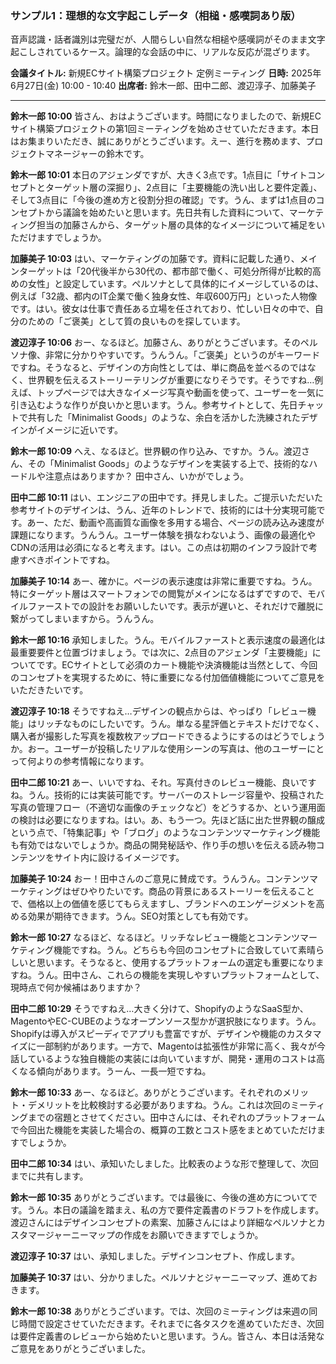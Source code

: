 ### サンプル1：理想的な文字起こしデータ（相槌・感嘆詞あり版）

音声認識・話者識別は完璧だが、人間らしい自然な相槌や感嘆詞がそのまま文字起こしされているケース。論理的な会話の中に、リアルな反応が混ざります。

**会議タイトル:** 新規ECサイト構築プロジェクト 定例ミーティング
**日時:** 2025年6月27日(金) 10:00 - 10:40
**出席者:** 鈴木一郎、田中二郎、渡辺淳子、加藤美子

---

**鈴木一郎 10:00**
皆さん、おはようございます。時間になりましたので、新規ECサイト構築プロジェクトの第1回ミーティングを始めさせていただきます。本日はお集まりいただき、誠にありがとうございます。えー、進行を務めます、プロジェクトマネージャーの鈴木です。

**鈴木一郎 10:01**
本日のアジェンダですが、大きく3点です。1点目に「サイトコンセプトとターゲット層の深掘り」、2点目に「主要機能の洗い出しと要件定義」、そして3点目に「今後の進め方と役割分担の確認」です。うん、まずは1点目のコンセプトから議論を始めたいと思います。先日共有した資料について、マーケティング担当の加藤さんから、ターゲット層の具体的なイメージについて補足をいただけますでしょうか。

**加藤美子 10:03**
はい、マーケティングの加藤です。資料に記載した通り、メインターゲットは「20代後半から30代の、都市部で働く、可処分所得が比較的高めの女性」と設定しています。ペルソナとして具体的にイメージしているのは、例えば「32歳、都内のIT企業で働く独身女性、年収600万円」といった人物像です。はい。彼女は仕事で責任ある立場を任されており、忙しい日々の中で、自分のための「ご褒美」として質の良いものを探しています。

**渡辺淳子 10:06**
おー、なるほど。加藤さん、ありがとうございます。そのペルソナ像、非常に分かりやすいです。うんうん。「ご褒美」というのがキーワードですね。そうなると、デザインの方向性としては、単に商品を並べるのではなく、世界観を伝えるストーリーテリングが重要になりそうです。そうですね…例えば、トップページでは大きなイメージ写真や動画を使って、ユーザーを一気に引き込むような作りが良いかと思います。うん。参考サイトとして、先日チャットで共有した「Minimalist Goods」のような、余白を活かした洗練されたデザインがイメージに近いです。

**鈴木一郎 10:09**
へえ、なるほど。世界観の作り込み、ですか。うん。渡辺さん、その「Minimalist Goods」のようなデザインを実装する上で、技術的なハードルや注意点はありますか？ 田中さん、いかがでしょう。

**田中二郎 10:11**
はい、エンジニアの田中です。拝見しました。ご提示いただいた参考サイトのデザインは、うん、近年のトレンドで、技術的には十分実現可能です。あー、ただ、動画や高画質な画像を多用する場合、ページの読み込み速度が課題になります。うんうん。ユーザー体験を損なわないよう、画像の最適化やCDNの活用は必須になると考えます。はい。この点は初期のインフラ設計で考慮すべきポイントですね。

**加藤美子 10:14**
あー、確かに。ページの表示速度は非常に重要ですね。うん。特にターゲット層はスマートフォンでの閲覧がメインになるはずですので、モバイルファーストでの設計をお願いしたいです。表示が遅いと、それだけで離脱に繋がってしまいますから。うんうん。

**鈴木一郎 10:16**
承知しました。うん。モバイルファーストと表示速度の最適化は最重要要件と位置づけましょう。では次に、2点目のアジェンダ「主要機能」についてです。ECサイトとして必須のカート機能や決済機能は当然として、今回のコンセプトを実現するために、特に重要になる付加価値機能についてご意見をいただきたいです。

**渡辺淳子 10:18**
そうですねえ…デザインの観点からは、やっぱり「レビュー機能」はリッチなものにしたいです。うん。単なる星評価とテキストだけでなく、購入者が撮影した写真を複数枚アップロードできるようにするのはどうでしょうか。おー。ユーザーが投稿したリアルな使用シーンの写真は、他のユーザーにとって何よりの参考情報になります。

**田中二郎 10:21**
あー、いいですね、それ。写真付きのレビュー機能、良いですね。うん。技術的には実装可能です。サーバーのストレージ容量や、投稿された写真の管理フロー（不適切な画像のチェックなど）をどうするか、という運用面の検討は必要になりますね。はい。あ、もう一つ。先ほど話に出た世界観の醸成という点で、「特集記事」や「ブログ」のようなコンテンツマーケティング機能も有効ではないでしょうか。商品の開発秘話や、作り手の想いを伝える読み物コンテンツをサイト内に設けるイメージです。

**加藤美子 10:24**
おー！田中さんのご意見に賛成です。うんうん。コンテンツマーケティングはぜひやりたいです。商品の背景にあるストーリーを伝えることで、価格以上の価値を感じてもらえますし、ブランドへのエンゲージメントを高める効果が期待できます。うん。SEO対策としても有効です。

**鈴木一郎 10:27**
なるほど、なるほど。リッチなレビュー機能とコンテンツマーケティング機能ですね。うん。どちらも今回のコンセプトに合致していて素晴らしいと思います。そうなると、使用するプラットフォームの選定も重要になりますね。うん。田中さん、これらの機能を実現しやすいプラットフォームとして、現時点で何か候補はありますか？

**田中二郎 10:29**
そうですねえ…大きく分けて、ShopifyのようなSaaS型か、MagentoやEC-CUBEのようなオープンソース型かが選択肢になります。うん。Shopifyは導入がスピーディでアプリも豊富ですが、デザインや機能のカスタマイズに一部制約があります。一方で、Magentoは拡張性が非常に高く、我々が今話しているような独自機能の実装には向いていますが、開発・運用のコストは高くなる傾向があります。うーん、一長一短ですね。

**鈴木一郎 10:33**
あー、なるほど。ありがとうございます。それぞれのメリット・デメリットを比較検討する必要がありますね。うん。これは次回のミーティングまでの宿題とさせてください。田中さんには、それぞれのプラットフォームで今回出た機能を実装した場合の、概算の工数とコスト感をまとめていただけますでしょうか。

**田中二郎 10:34**
はい、承知いたしました。比較表のような形で整理して、次回までに共有します。

**鈴木一郎 10:35**
ありがとうございます。では最後に、今後の進め方についてです。うん。本日の議論を踏まえ、私の方で要件定義書のドラフトを作成します。渡辺さんにはデザインコンセプトの素案、加藤さんにはより詳細なペルソナとカスタマージャーニーマップの作成をお願いできますでしょうか。

**渡辺淳子 10:37**
はい、承知しました。デザインコンセプト、作成します。

**加藤美子 10:37**
はい、分かりました。ペルソナとジャーニーマップ、進めておきます。

**鈴木一郎 10:38**
ありがとうございます。では、次回のミーティングは来週の同じ時間で設定させていただきます。それまでに各タスクを進めていただき、次回は要件定義書のレビューから始めたいと思います。うん。皆さん、本日は活発なご意見をありがとうございました。
